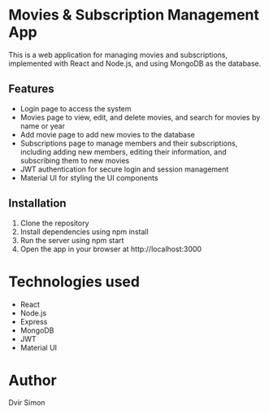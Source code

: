 # Movies & Subscription Management App
This is a web application for managing movies and subscriptions, implemented with React and Node.js, and using MongoDB as the database.

## Features
- Login page to access the system
- Movies page to view, edit, and delete movies, and search for movies by name or year
- Add movie page to add new movies to the database
- Subscriptions page to manage members and their subscriptions, including adding new members, editing their information, and subscribing them to new movies
- JWT authentication for secure login and session management
- Material UI for styling the UI components

## Installation
1. Clone the repository
2. Install dependencies using npm install
3. Run the server using npm start
4. Open the app in your browser at http://localhost:3000

# Technologies used
- React
- Node.js
- Express
- MongoDB
- JWT
- Material UI

# Author
Dvir Simon
